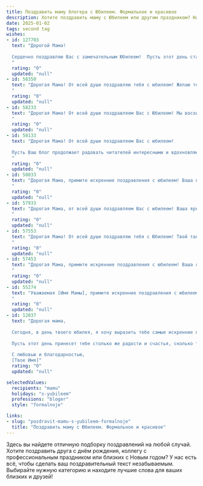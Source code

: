 ```yaml
---
title: Поздравить маму блогера с Юбилеем. Формальное и красивое
description: Хотите поздравить маму с Юбилеем или другим праздником? Наш ИИ создаст незабываемое поздравление, а вы обязательно выделитесь среди других.  
date: 2025-01-02
tags: second tag
wishes:
- id: 127703
  text: "Дорогой Мама!
  
  Сердечно поздравляю Вас с замечательным Юбилеем!  Пусть этот день станет ярким и незабываемым событием, наполненным теплом, любовью и радостью близких людей.  Ваш талант и успехи в качестве блогера вдохновляют, а Ваша энергия и оптимизм восхищают. Желаю Вам крепкого здоровья, благополучия, новых творческих свершений и всего самого светлого в жизни! С юбилеем!
  "
  rating: "0"
  updated: "null"
- id: 58350
  text: "Дорогая Мама! От всей души поздравляю тебя с юбилеем! Желаю тебе крепкого здоровья, ярких впечатлений, вдохновения и новых творческих успехов в твоей блогерской деятельности. Пусть каждый день дарит тебе радость, любовь и  успех!
  "
  rating: "0"
  updated: "null"
- id: 58233
  text: "Дорогая Мама! От всей души поздравляем Вас с Юбилеем! Мы восхищаемся Вашей энергией, талантом и успехом в роли блогера. Пусть Ваша жизнь будет наполнена яркими событиями, вдохновением и благодарными подписчиками. Желаем Вам крепкого здоровья, счастья, любви и новых творческих свершений!
  "
  rating: "0"
  updated: "null"
- id: 58133
  text: "Дорогая Мама! От всей души поздравляем Вас с юбилеем!
  
  Пусть Ваш блог продолжает радовать читателей интересными и вдохновляющими публикациями, а Ваши творческие идеи всегда находят воплощение. Здоровья Вам, счастья и успехов во всех начинаниях!
  "
  rating: "0"
  updated: "null"
- id: 58033
  text: "Дорогая Мама, примите искренние поздравления с юбилеем! Ваша преданность своему делу блогера, энтузиазм и искренность вдохновляют многих. Желаем Вам новых творческих свершений, ярких проектов и неизменной любви Ваших подписчиков. Пусть каждый день будет наполнен радостью, а жизнь – гармонией и вдохновением!
  "
  rating: "0"
  updated: "null"
- id: 57933
  text: "Дорогая Мама, от всей души поздравляем Вас с юбилеем! Ваша яркая и талантливая жизнь, полная вдохновения и творчества,  является  источником  удивления и гордости для нас. Ваш блог вдохновляет  многих  людей, и мы  с огромным  уважением относимся к Вашему  труду  и  достижениям.  Желаем Вам  здоровья, радости,  неиссякаемого  творчества  и  новых  успехов!
  "
  rating: "0"
  updated: "null"
- id: 57553
  text: "Дорогая Мама! От всей души поздравляю тебя с Юбилеем! Твой талант и харизма, которые ты так ярко демонстрируешь в своём блоге, вдохновляют многих! Желаю тебе дальнейших творческих успехов, ярких идей и огромной аудитории, которая будет с трепетом следить за твоим творчеством!
  "
  rating: "0"
  updated: "null"
- id: 57453
  text: "Дорогая Мама, примите искренние поздравления с юбилеем! Ваша яркая индивидуальность и талант блогера вдохновляют и дарят радость многим. Желаем Вам новых творческих свершений, неизменного оптимизма и счастья!
  "
  rating: "0"
  updated: "null"
- id: 55274
  text: "Уважаемая [Имя Мамы], примите искренние поздравления с юбилеем! Ваш талант и профессионализм как блогера вдохновляют многих, а харизма и искренность покоряют сердца. Желаем Вам дальнейших творческих успехов, ярких идей и благодарной аудитории. Пусть каждый день будет наполнен радостью, вдохновением и новыми вершинами!
  "
  rating: "0"
  updated: "null"
- id: 12037
  text: "Дорогая мама,
  
  Сегодня, в день твоего юбилея, я хочу выразить тебе самые искренние поздравления. Ты не только мама, но и блогер, чья творческая душа вдохновляет многих. Твои истории и советы стали для нас всех источником вдохновения и поддержки.
  
  Пусть этот день принесет тебе столько же радости и счастья, сколько ты даришь другим через свой блог. Желаю тебе здоровья, счастья и новых творческих достижений. Ты - истинный пример для подражания, и я безмерно горжусь тобой.
  
  С любовью и благодарностью,
  [Твое Имя]"
  rating: "0"
  updated: "null"

selectedValues:
  recipients: "mamu"
  holidays: "s-yubileem"
  professions: "bloger"
  style: "formalnoje"

links:
- slug: "pozdravit-mamu-s-yubileem-formalnoje"
  title: "Поздравить маму с Юбилеем. Формальное и красивое"
---
```


Здесь вы найдете отличную подборку поздравлений на любой случай.
Хотите поздравить друга с днём рождения, коллегу с профессиональным праздником или близких с Новым годом? У нас есть всё, чтобы сделать ваш поздравительный текст незабываемым. Выбирайте нужную категорию и находите лучшие слова для ваших близких и друзей!
